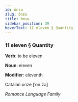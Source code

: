 ```yaml
---
id: önsu
slug: önsu
title: önsu
sidebar_position: 39
hoverText: 11 eleven § Quantity
---
```


### 11 eleven § Quantity

**Verb**: to be eleven

**Noun**: eleven

**Modifier**: eleventh

Catalan onze [ˈon.zə]

*Romance Language Family*